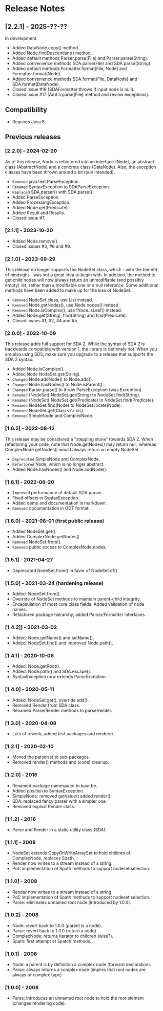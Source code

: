 # Release Notes

## [2.2.1] - 2025-??-??

In development.

- Added DataNode.copy() method.
- Added Node.findDescendant() method.
- Added default methods Parser.parse(File) and Parser.parse(String).
- Added convenience methods SDA.parse(File) and SDA.parse(String).
- Added default methods Formatter.format(File, Node) and Formatter.format(Node).
- Added convenience methods SDA.format(File, DataNode) and SDA.format(DataNode).
- Closed issue #16 (SDAFormatter throws if input node is null).
- Closed issue #17 (Add a parse(File) method and review exceptions).

## Compatibility

- Requires Java 8.

## Previous releases

### [2.2.0] - 2024-02-20

As of this release, Node is refactored into an interface (Node), an abstract 
class (AbstractNode) and a concrete class (DataNode). Also, the exception 
classes have been thrown around a bit (pun intended).

- `Removed` java.text.ParseException.
- `Renamed` SyntaxException to SDAParseException.
- `Replaced` SDA.parser() with SDA.parse().
- Added ParseException.
- Added ProcessingException.
- Added Node.get(Predicate).
- Added Result and Results.
- Closed issue #7.

### [2.1.1] - 2023-10-20

- Added Node.remove().
- Closed issues #3, #6 and #9.

### [2.1.0] - 2023-09-29

This release no longer supports the NodeSet class, which - with the benefit of 
hindsight - was not a great idea to begin with. In addition, the method to get 
child nodes will now always return an unmodifiable (and possibly empty) list, 
rather than a modifiable one or a null reference. Some additional methods have 
been added to make up for the loss of NodeSet.

- `Removed` NodeSet class, use List<Node> instead.
- `Removed` Node.getNodes(), use Node.nodes() instead.
- `Removed` Node.isComplex(), use !Node.isLeaf() instead.
- Added Node.get(String), find(String) and find(Predicate).
- Closed issues #1, #2, #4 and #5.

### [2.0.0] - 2022-10-09

This release adds full support for SDA 2. While the syntax of SDA 2
is backwards compatible with version 1, the library is definitely not.
When you are also using SDS, make sure you upgrade to a release that 
supports the SDA 2 syntax.

- Added Node.isComplex().
- Added Node NodeSet.get(String).
- `Changed` Node.addNode() to Node.add().
- `Changed` Node.hasNodes() to Node.isParent().
- `Changed` Parser.parse() to throw ParseException (was Exception).
- `Renamed` (NodeSet) NodeSet.get(String) to NodeSet.find(String).
- `Renamed` (NodeSet) NodeSet.get(Predicate) to NodeSet.find(Predicate).
- `Renamed` NodeSet.find(Node) to NodeSet.locate(Node).
- `Removed` NodeSet.get(Class<?> cls).
- `Removed` SimpleNode and ComplexNode.

### [1.6.2] - 2022-08-12

This release may be considered a "stepping stone" towards SDA 2.
When refactoring your code, note that Node.getNodes() may return null,
whereas ComplexNode.getNodes() would always return an empty NodeSet.

- `Deprecated` SimpleNode and ComplexNode.
- `Refactored` Node, which is no longer abstract.
- Added Node.hasNodes() and Node.addNode().

### [1.6.1] - 2022-06-20
- `Improved` performance of default SDA parser.
- Fixed offsets in SyntaxException.
- Added demo and documentation in markdown.
- `Removed` documentation in ODT format.

### [1.6.0] - 2021-08-01 (first public release)
- Added NodeSet.get(<predicate>).
- Added ComplexNode.getNodes().
- `Removed` NodeSet.from().
- `Removed` public access to ComplexNode.nodes.

### [1.5.1] - 2021-04-27
- Deprecated NodeSet.from() in favor of NodeSet.of().

### [1.5.0] - 2021-03-24 (hardening release)
- Added: NodeSet.from().
- Override of NodeSet methods to maintain parent-child integrity.
- Encapsulation of most core class fields. Added validation of node names.
- Refactored package hierarchy, added Parser/Formatter interfaces.

### [1.4.2]] - 2021-03-02
- Added: Node.getName() and setName().
- Added: NodeSet.find() and improved Node.path().

### [1.4.1] - 2020-10-06
- Added: Node.getRoot().
- Added: Node.path() and SDA.escape().
- SyntaxException now extends ParseException.

### [1.4.0] - 2020-05-11
- Added: NodeSet.get(<class>), override add().
- Removed Render from SDA class.
- Renamed Parse/Render methods to parse/render.

### [1.3.0] - 2020-04-08
- Lots of rework, added test packages and renderer.

### [1.2.1] - 2020-02-10
- Moved the parser(s) to sub-packages.
- Removed render() methods and (code) cleanup.

### [1.2.0] - 2016
- Renamed package namespace to baur.be.
- Added position to SyntaxException.
- SimpleNode: removed getValue() added render().
- SDA: replaced fancy parser with a simpler one.
- Removed explicit Render class.

### [1.1.2] - 2016
- Parse and Render in a static utility class (SDA).

### [1.1.1] - 2008
- NodeSet extends CopyOnWriteArraySet<Node> to hold children of ComplexNode, replaces Spath.
- Render now writes to a stream instead of a string.
- PoC implementation of Spath methods to support nodeset selection.

### [1.1.0] - 2008
- Render now writes to a stream instead of a string.
- PoC implementation of Spath methods to support nodeset selection.
- Parse: eliminates unnamed root node (introduced by 1.0.0).

### [1.0.2] - 2008
- Node: revert back to 1.0.0 (parent is a node).
- Parse: revert back to 1.0.0 (return a node).
- ComplexNode: returns Iterator to children (wise?).
- Spath: first attempt at Spatch methods.

### [1.0.1] - 2008
- Node: a parent is by definition a complex node (forward declaration).
- Parse: always returns a complex node (implies that root nodes are always of complex type).

### [1.0.0] - 2008
- Parse: introduces an unnamed root node to hold the root element (changes rendering code).
